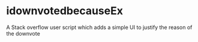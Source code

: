 # idownvotedbecauseEx
A Stack overflow user script which adds a simple UI to justify the reason of the downvote
